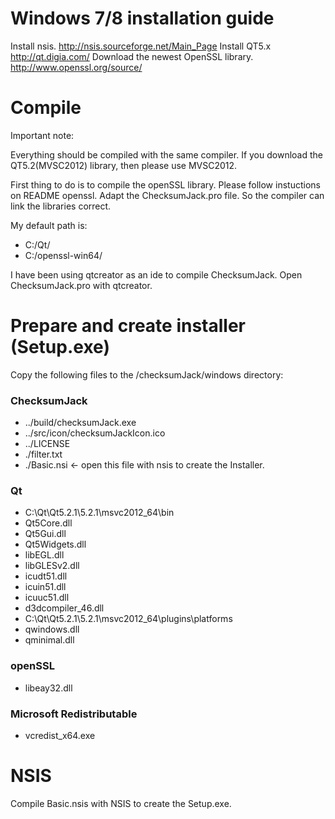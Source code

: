 # Windows 7/8 installation guide

Install nsis.
http://nsis.sourceforge.net/Main_Page
Install QT5.x 
http://qt.digia.com/
Download the newest OpenSSL library.
http://www.openssl.org/source/

# Compile 

Important note:

Everything should be compiled with the same compiler. If you download the QT5.2(MVSC2012) library, then please use MVSC2012. 

First thing to do is to compile the openSSL library. Please follow instuctions on README openssl.
Adapt the ChecksumJack.pro file. So the compiler can link the libraries correct.

My default path is:
* C:/Qt/
* C:/openssl-win64/

I have been using qtcreator as an ide to compile ChecksumJack. Open ChecksumJack.pro with qtcreator.

# Prepare and create installer (Setup.exe)

Copy the following files to the /checksumJack/windows directory:

### ChecksumJack

* ../build/checksumJack.exe
* ../src/icon/checksumJackIcon.ico
* ../LICENSE
* ./filter.txt
* ./Basic.nsi <- open this file with nsis to create the Installer.

### Qt

* C:\Qt\Qt5.2.1\5.2.1\msvc2012_64\bin
* Qt5Core.dll
* Qt5Gui.dll
* Qt5Widgets.dll
* libEGL.dll
* libGLESv2.dll
* icudt51.dll
* icuin51.dll
* icuuc51.dll
* d3dcompiler_46.dll
* C:\Qt\Qt5.2.1\5.2.1\msvc2012_64\plugins\platforms
* qwindows.dll
* qminimal.dll

### openSSL

* libeay32.dll

### Microsoft Redistributable

* vcredist_x64.exe


# NSIS

Compile Basic.nsis with NSIS to create the Setup.exe.
